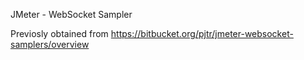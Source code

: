 JMeter - WebSocket Sampler

Previosly obtained from https://bitbucket.org/pjtr/jmeter-websocket-samplers/overview